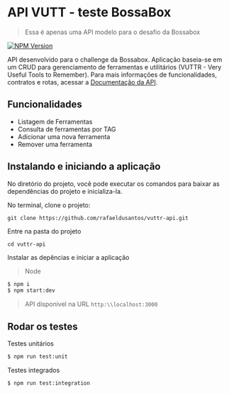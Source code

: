 # API VUTT - teste BossaBox 
> Essa é apenas uma API modelo para o desafio da Bossabox

[![NPM Version](https://img.shields.io/badge/build-passing-green.svg)](https://npmjs.org/package/badge-maker)


API desenvolvido para o challenge da Bossabox. Aplicação baseia-se em um CRUD para gerenciamento de ferramentas e utilitários (VUTTR - Very Useful Tools to Remember). Para mais informações de funcionalidades, contratos e rotas, acessar a [Documentação da API](https://gitlab.sicredi.net/TRANSF/account-data).


## Funcionalidades

* Listagem de Ferramentas
* Consulta de ferramentas por TAG
* Adicionar uma nova ferramenta
* Remover uma ferramenta

## Instalando e iniciando a aplicação


No diretório do projeto, você pode executar os comandos para baixar as dependências do projeto e inicializa-la.

No terminal, clone o projeto:
```
git clone https://github.com/rafaeldusantos/vuttr-api.git
```

Entre na pasta do projeto

```
cd vuttr-api
```

Instalar as depências e iniciar a aplicação

>Node
```sh
$ npm i
$ npm start:dev
```
> API disponivel na URL `http:\\localhost:3000`

## Rodar os testes


Testes unitários
```sh
$ npm run test:unit
```

Testes integrados
```sh
$ npm run test:integration
```